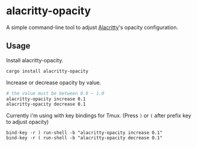 # alacritty-opacity

A simple command-line tool to adjust [Alacritty](https://github.com/alacritty/alacritty)'s opacity configuration.

## Usage

Install alacritty-opacity.

```bash
cargo install alacritty-opacity
```

Increase or decrease opacity by value.

```bash
# the value must be between 0.0 ~ 1.0
alacritty-opacity increase 0.1
alacritty-opacity decrease 0.1
```

Currently i'm using with key bindings for Tmux.
(Press `)` or `(` after prefix key to adjust opacity)

```tmux
bind-key -r ) run-shell -b "alacritty-opacity increase 0.1"
bind-key -r ( run-shell -b "alacritty-opacity decrease 0.1"
```
